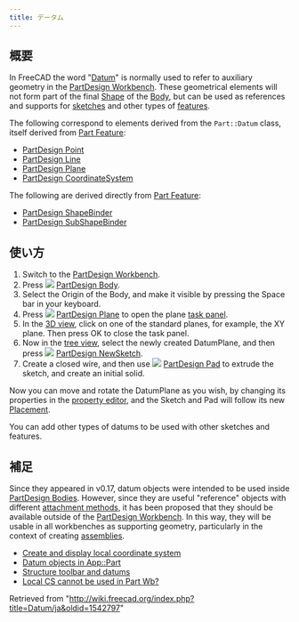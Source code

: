```yaml
---
title: データム
---
```

## 概要

In FreeCAD the word "[Datum](/Datum "Datum")" is normally used to refer to auxiliary geometry in the [PartDesign Workbench](/PartDesign_Workbench "PartDesign Workbench"). These geometrical elements will not form part of the final [Shape](/Shape "Shape") of the [Body](/Body "Body"), but can be used as references and supports for [sketches](/Sketch "Sketch") and other types of [features](/Feature "Feature").

The following correspond to elements derived from the `Part::Datum` class, itself derived from [Part Feature](/Part_Feature "Part Feature"):

* [PartDesign Point](/PartDesign_Point "PartDesign Point")
* [PartDesign Line](/PartDesign_Line "PartDesign Line")
* [PartDesign Plane](/PartDesign_Plane "PartDesign Plane")
* [PartDesign CoordinateSystem](/PartDesign_CoordinateSystem "PartDesign CoordinateSystem")

The following are derived directly from [Part Feature](/Part_Feature "Part Feature"):

* [PartDesign ShapeBinder](/PartDesign_ShapeBinder "PartDesign ShapeBinder")
* [PartDesign SubShapeBinder](/PartDesign_SubShapeBinder "PartDesign SubShapeBinder")

## 使い方

1. Switch to the [PartDesign Workbench](/PartDesign_Workbench "PartDesign Workbench").
2. Press ![](/images/PartDesign_Body.svg) [PartDesign Body](/PartDesign_Body "PartDesign Body").
3. Select the Origin of the Body, and make it visible by pressing the Space bar in your keyboard.
4. Press ![](/images/PartDesign_Plane.svg) [PartDesign Plane](/PartDesign_Plane "PartDesign Plane") to open the plane [task panel](/Task_panel "Task panel").
5. In the [3D view](/3D_view "3D view"), click on one of the standard planes, for example, the XY plane. Then press OK to close the task panel.
6. Now in the [tree view](/Tree_view "Tree view"), select the newly created DatumPlane, and then press ![](/images/PartDesign_NewSketch.svg) [PartDesign NewSketch](/PartDesign_NewSketch "PartDesign NewSketch").
7. Create a closed wire, and then use ![](/images/PartDesign_Pad.svg) [PartDesign Pad](/PartDesign_Pad "PartDesign Pad") to extrude the sketch, and create an initial solid.

Now you can move and rotate the DatumPlane as you wish, by changing its properties in the [property editor](/Property_editor "Property editor"), and the Sketch and Pad will follow its new [Placement](/Placement "Placement").

You can add other types of datums to be used with other sketches and features.

## 補足

Since they appeared in v0.17, datum objects were intended to be used inside [PartDesign Bodies](/PartDesign_Body "PartDesign Body"). However, since they are useful "reference" objects with different [attachment methods](/Part_EditAttachment "Part EditAttachment"), it has been proposed that they should be available outside of the [PartDesign Workbench](/PartDesign_Workbench "PartDesign Workbench"). In this way, they will be usable in all workbenches as supporting geometry, particularly in the context of creating [assemblies](/Assembly "Assembly").

* [Create and display local coordinate system](https://forum.freecadweb.org/viewtopic.php?f=10&t=2604)
* [Datum objects in App::Part](https://forum.freecadweb.org/viewtopic.php?f=22&t=33654)
* [Structure toolbar and datums](https://forum.freecadweb.org/viewtopic.php?t=42759)
* [Local CS cannot be used in Part Wb?](https://forum.freecadweb.org/viewtopic.php?f=3&t=42960)

Retrieved from "<http://wiki.freecad.org/index.php?title=Datum/ja&oldid=1542797>"